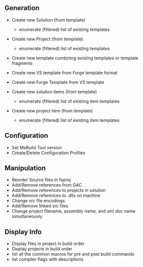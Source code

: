 ﻿## Generation
* Create new Solution (from template)
    - enumerate (filtered) list of existing templates

* Create new Project (from template)
    - enumerate (filtered) list of existing templates

* Create new template combining existing templates or template fragments

* Create new VS template from Forge template format

* Create new Forge Template from VS template

* Create new solution items (from template)
    - enumerate (filtered) list of existing item templates

* Create new project item (from template)
    - enumerate (filtered) list of existing item templates


## Configuration
* Set MsBuild Tool version
* Create/Delete Configuration Profiles

## Manipulation
* Reorder Source files in fsproj
* Add/Remove references from GAC
* Add/Remove references to projects in solution
* Add/Remove references to .dlls on machine
* Change src file encodings
* Add/Remove linked src files
* Change project filename, assembly name, and xml doc name simultaneously

## Display Info
* Display files in project in build order
* Display projects in build order
* list all the common macros for pre and post build commands
* list compiler flags with descriptions